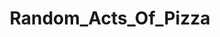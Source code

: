 ---
title: Random_Acts_Of_Pizza
crosslinks:
- Assistance
- RandomKindness
- TinyHouses
- cats
- ImGoingToHellForThis
- Feminism
- puppers
- RandomActsofCards
- PictureGame
- Food_Pantry
- ProtectAndServe
- spiders
- PUBATTLEGROUNDS
- gaming
- AskReddit
- The_Donald
- snackexchange
- aww
- funny
- UpliftingNews
---
